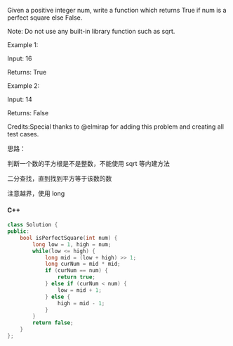 
Given a positive integer num, write a function which returns True if num is a perfect square else False.

Note: Do not use any built-in library function such as sqrt.

Example 1:

Input: 16

Returns: True

Example 2:

Input: 14

Returns: False

Credits:Special thanks to @elmirap for adding this problem and creating all test cases.


思路：

判断一个数的平方根是不是整数，不能使用 sqrt 等内建方法

二分查找，直到找到平方等于该数的数

注意越界，使用 long

#### C++

```cpp
class Solution {
public:
    bool isPerfectSquare(int num) {
        long low = 1, high = num;
        while(low <= high) {
        	long mid = (low + high) >> 1;
        	long curNum = mid * mid;
        	if (curNum == num) {
        		return true;
        	} else if (curNum < num) {
        		low = mid + 1;
        	} else {
        		high = mid - 1;
        	}
        }
        return false;
    }
};
```

